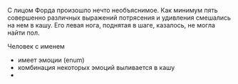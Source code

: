 С лицом Форда произошло нечто необъяснимое. Как минимум пять совершенно различных выражений потрясения и удивления смешались на нем в кашу. Его левая нога, поднятая в шаге, казалось, не могла найти пол.

Человек с именем 
- имеет эмоции (enum)
- комбинация некоторых эмоций выливается в кашу
- 